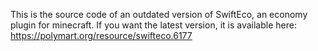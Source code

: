 This is the source code of an outdated version of SwiftEco, an economy plugin for minecraft. If you want the latest version, it is available here: https://polymart.org/resource/swifteco.6177
